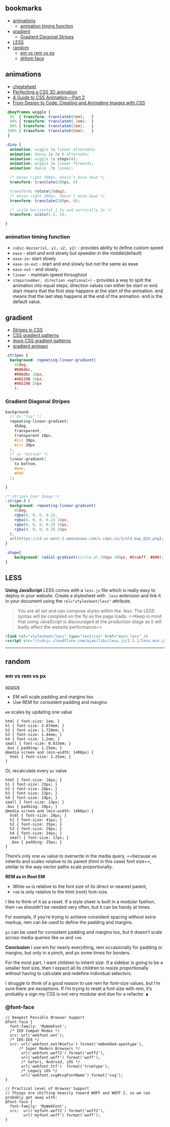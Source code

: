 
bookmarks
----

- [animations](#animations)
  - [animation timing function](#animation-timing-function)
- [gradient](#gradient)
  - [Gradient Diagonal Stripes](#gradient-diagonal-stripes)
- [LESS](#less)
- [random](#random)
  - [em vs rem vs px](#em-vs-rem-vs-px)
  - [@font-face](#font-face)


## animations

* [cheatsheet](https://learn-the-web.algonquindesign.ca/topics/css-animations-effects-cheat-sheet/)
* [Perfecting a CSS 3D animation](https://subvisual.co/blog/posts/62-perfecting-a-css-3d-animation/)
* [A Guide to CSS Animation — Part 2](https://codeburst.io/a-guide-to-css-animation-part-2-2cd422f78567)
* [From Design to Code: Creating and Animating Images with CSS](https://codeburst.io/from-design-to-code-creating-and-animating-images-with-css-b10c2464f37a)


```css
 @keyframes wiggle {
  0%  { transform: translateX(0em);   }
  40% { transform: translateX(-2em);  }
  80% { transform: translateX(2em);   }
 100% { transform: translateX(0em);   }
 }

.dino {
  animation: wiggle 1s linear alternate;
  animation: dance 1s 2s 6 alternate;
  animation: wiggle 1s steps(4);
  animation: wiggle 1s linear forwards;
  animation: dance .3s linear;

  /* moves right 200px, doesn’t move down */
  transform: translate(200px, 0) 

  transform: rotate(30deg);
  /* moves right 200px, doesn’t move down */
  transform: translate(200px, 0);

  /* scale horizontal 1.5x and vertically 2x */
  transform: scale(1.5, 2);

}
```
### animation timing function

* `cubic-bezier(x1, y1, x2, y2)` - provides ability to define custom speed
* `ease` - start and end slowly but speedier in the middle(default)
* `ease-in`- start slowly
* `ease-in-out` - start and end slowly but not the same as ease
* `ease-out` - end slowly
* `linear` - maintain speed throughout
* `steps(number, direction <optional>)` - provides a way to split the animation into equal steps. direction values can either be start or end. start means that the first step happens at the start of the animation. end means that the last step happens at the end of the animation. end is the default value.

## gradient
* [Stripes in CSS](https://css-tricks.com/stripes-css/)
* [CSS gradient patterns](http://lea.verou.me/css3patterns/)
* [more CSS gradient patterns](https://bennettfeely.com/gradients/)
* [gradient animaor](https://www.gradient-animator.com/)


```CSS
.stripes {
  background: repeating-linear-gradient(
    45deg,
    #606dbc,
    #606dbc 10px,
    #465298 10px,
    #465298 20px
    );
```

### Gradient Diagonal Stripes

```CSS
background: 
  /* On "top" */
  repeating-linear-gradient(
    45deg,
    transparent,
    transparent 10px,
    #ccc 10px,
    #ccc 20px
  ),
  /* on "bottom" */
  linear-gradient(
    to bottom,
    #eee,
    #999
  );

}

/* Stripes Over Image */
.stripe-3 {
  background: repeating-linear-gradient(
    45deg,
    rgba(0, 0, 0, 0.2),
    rgba(0, 0, 0, 0.2) 10px,
    rgba(0, 0, 0, 0.3) 10px,
    rgba(0, 0, 0, 0.3) 20px
  ),
  url(https://s3-us-west-2.amazonaws.com/s.cdpn.io/3/old_map_@2X.png);
}
```

```css
.shape{
    background: radial-gradient(circle at 100px 100px, #5cabff, #000);
}
```


## LESS

**Using JavaScript**
LESS comes with a `less.js` file which is really easy to deploy in your website. Create a stylesheet with `.less` extension and link it in your document using the `rel="stylesheet/less"` attribute.

> You are all set and can compose styles within the .less. The LESS syntax will be compiled on the fly as the page loads. ==Keep in mind that using JavaScript is discouraged at the production stage as it will badly affect the website performance==


```HTML
<link rel="stylesheet/less" type="text/css" href="main.less" />
<script src="//cdnjs.cloudflare.com/ajax/libs/less.js/2.5.1/less.min.js"></script>
```

---

## random

### em vs rem vs px
[source](https://j.eremy.net/confused-about-rem-and-em/)

* EM will scale padding and margins too
* Use REM for consistent padding and margins

`em` scales by updating one value

```
html { font-size: 1em; }
h1 { font-size: 2.074em; }
h2 { font-size: 1.728em; }
h3 { font-size: 1.44em; }
h4 { font-size: 1.2em; }
small { font-size: 0.833em; }
.box { padding: 1.25em; }
@media screen and (min-width: 1400px) {
  html { font-size: 1.25em; }
}
```

Or, recalculate every `px` value

```
html { font-size: 16px; }
h1 { font-size: 33px; }
h2 { font-size: 28px; }
h3 { font-size: 23px; }
h4 { font-size: 19px; }
small { font-size: 13px; }
.box { padding: 20px; }
@media screen and (min-width: 1400px) {
  html { font-size: 20px; }
  h1 { font-size: 41px; }
  h2 { font-size: 35px; }
  h3 { font-size: 29px; }
  h4 { font-size: 24px; }
  small { font-size: 17px; }
  .box { padding: 25px; }
}
```
There’s only one `em` value to overwrite in the media query, ==because `em` inherits and scales relative to its parent (html in this case) font size==, similar to the way vector paths scale proportionally.

**REM as in Root EM**
* While `em` is relative to the font size of its direct or nearest parent, 
* `rem` is only relative to the html (root) font-size. 

I like to think of it as a reset. If a style sheet is built in a modular fashion, then `rem` shouldn’t be needed very often, but it can be handy at times.

For example, if you’re trying to achieve consistent spacing without extra markup, rem can be used to define the padding and margins.

`px` can be used for consistent padding and margins too, but it doesn’t scale across media queries like `em` and `rem`.

**Conclusion**
I use em for nearly everything, rem occasionally for padding or margins, but only in a pinch, and px some times for borders.

For the most part, I want children to inherit size. If a sidebar is going to be a smaller font size, then I expect all its children to resize proportionally without having to calculate and redefine individual selectors.

I struggle to think of a good reason to use rem for font-size values, but I’m sure there are exceptions. If I’m trying to reset a font size with rem, it’s probably a sign my CSS is not very modular and due for a refactor.  ∎

### @font-face

```LESS
// Deepest Possible Browser Support
@font-face {
  font-family: 'MyWebFont';
  /* IE9 Compat Modes */
  src: url('webfont.eot'); 
  /* IE6-IE8 */
  src: url('webfont.eot?#iefix') format('embedded-opentype'), 
      /* Super Modern Browsers */
       url('webfont.woff2') format('woff2'), 
       url('webfont.woff') format('woff'), 
       /* Safari, Android, iOS */
       url('webfont.ttf')  format('truetype'), 
       /* Legacy iOS */
       url('webfont.svg#svgFontName') format('svg'); 
}

// Practical Level of Browser Support
// Things are shifting heavily toward WOFF and WOFF 2, so we can probably get away with:
@font-face {
  font-family: 'MyWebFont';
  src:  url('myfont.woff2') format('woff2'),
        url('myfont.woff') format('woff');
}
```


